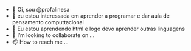 - 👋 Oi, sou @profalinesa
- 👀 eu estou interessada em aprender a programar e dar aula de pensamento computtacional
- 🌱 Eu estou aprendendo html e logo devo aprender outras linguagens
- 💞️ I’m looking to collaborate on ...
- 📫 How to reach me ...

<!---
profalinesa/profalinesa is a ✨ special ✨ repository because its `README.md` (this file) appears on your GitHub profile.
You can click the Preview link to take a look at your changes.
--->
